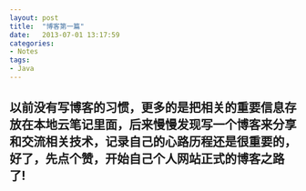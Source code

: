 ```yaml
---
layout: post
title:  "博客第一篇"
date:   2013-07-01 13:17:59
categories: 
- Notes 
tags:
- Java
---
```



<h2>   以前没有写博客的习惯，更多的是把相关的重要信息存放在本地云笔记里面，后来慢慢发现写一个博客来分享和交流相关技术，记录自己的心路历程还是很重要的，好了，先点个赞，开始自己个人网站正式的博客之路了!
</h2>



